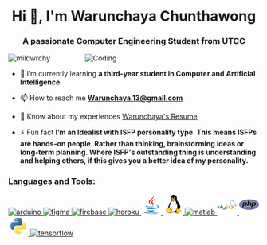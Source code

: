 <h1 align="center">Hi 👋, I'm Warunchaya Chunthawong</h1>
<h3 align="center">A passionate Computer Engineering Student from UTCC</h3>
<img align="right" alt="Coding" width="350" src="https://i.pinimg.com/originals/fc/71/63/fc71635c7f1b09ed30413f59bb749582.gif">


<p align="left"> <img src="https://komarev.com/ghpvc/?username=mildwrchy&label=Profile%20views&color=0e75b6&style=flat" alt="mildwrchy" /> </p>

- 🌱 I’m currently learning **a third-year student in Computer and Artificial Intelligence**

- 📫 How to reach me **Warunchaya.13@gmail.com**

- 📄 Know about my experiences [Warunchaya's Resume](https://www.canva.com/design/DAFY4O4r7OE/rRbU5bwz9z_DiWk4kab2DQ/view?utm_content=DAFY4O4r7OE&utm_campaign=designshare&utm_medium=link2&utm_source=sharebutton)

- ⚡ Fun fact **I’m an Idealist with ISFP personality type. This means ISFPs are hands-on people. Rather than thinking, brainstorming ideas or long-term planning. Where ISFP's outstanding thing is understanding and helping others, if this gives you a better idea of my personality.**


<h3 align="left">Languages and Tools:</h3>
<p align="left"> <a href="https://www.arduino.cc/" target="_blank" rel="noreferrer"> <img src="https://cdn.worldvectorlogo.com/logos/arduino-1.svg" alt="arduino" width="40" height="40"/> </a> <a href="https://www.figma.com/" target="_blank" rel="noreferrer"> <img src="https://www.vectorlogo.zone/logos/figma/figma-icon.svg" alt="figma" width="40" height="40"/> </a> <a href="https://firebase.google.com/" target="_blank" rel="noreferrer"> <img src="https://www.vectorlogo.zone/logos/firebase/firebase-icon.svg" alt="firebase" width="40" height="40"/> </a> <a href="https://heroku.com" target="_blank" rel="noreferrer"> <img src="https://www.vectorlogo.zone/logos/heroku/heroku-icon.svg" alt="heroku" width="40" height="40"/> </a> <a href="https://www.java.com" target="_blank" rel="noreferrer"> <img src="https://raw.githubusercontent.com/devicons/devicon/master/icons/java/java-original.svg" alt="java" width="40" height="40"/> </a> <a href="https://www.linux.org/" target="_blank" rel="noreferrer"> <img src="https://raw.githubusercontent.com/devicons/devicon/master/icons/linux/linux-original.svg" alt="linux" width="40" height="40"/> </a> <a href="https://www.mathworks.com/" target="_blank" rel="noreferrer"> <img src="https://upload.wikimedia.org/wikipedia/commons/2/21/Matlab_Logo.png" alt="matlab" width="40" height="40"/> </a> <a href="https://www.mysql.com/" target="_blank" rel="noreferrer"> <img src="https://raw.githubusercontent.com/devicons/devicon/master/icons/mysql/mysql-original-wordmark.svg" alt="mysql" width="40" height="40"/> </a> <a href="https://www.php.net" target="_blank" rel="noreferrer"> <img src="https://raw.githubusercontent.com/devicons/devicon/master/icons/php/php-original.svg" alt="php" width="40" height="40"/> </a> <a href="https://www.python.org" target="_blank" rel="noreferrer"> <img src="https://raw.githubusercontent.com/devicons/devicon/master/icons/python/python-original.svg" alt="python" width="40" height="40"/> </a> <a href="https://www.tensorflow.org" target="_blank" rel="noreferrer"> <img src="https://www.vectorlogo.zone/logos/tensorflow/tensorflow-icon.svg" alt="tensorflow" width="40" height="40"/> </a> </p>


